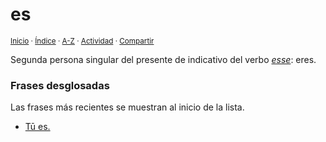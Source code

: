 # es
<sup>[Inicio](https://github.com/jucardus/jucardus.github.io/repo/blob/main/readme.md) · [Índice](https://github.com/jucardus/jucardus.github.io/repo/blob/main/indices/latin-espanol-e.md) · [A-Z](https://github.com/jucardus/jucardus.github.io/repo/blob/main/indices/alfabetico.md) · [Actividad](https://github.com/jucardus/jucardus.github.io/repo/blob/main/indices/actividad.md) · [Compartir](https://x.com/intent/tweet?text=%C2%ABEs%C2%BB%2C%20segunda%20persona%20singular%20del%20presente%20de%20indicativo%20del%20verbo%20esse%3A%20eres.%0A%E2%86%92%20https%3A%2F%2Fgithub.com%2Fjucardus%2Frepo%2Fblob%2Fmain%2Fcontenido%2F25%2F04%2F24%2Fes.md%0A%0A%23ltn_espnl_jucardus%0A%40jucardus)</sup>

Segunda persona singular del presente de indicativo del verbo [_esse_](https://github.com/jucardus/jucardus.github.io/repo/blob/main/contenido/25/04/23/esse.md): eres.

### Frases desglosadas

Las frases más recientes se muestran al inicio de la lista.

* [Tū es.](https://github.com/jucardus/jucardus.github.io/repo/blob/main/contenido/25/04/24/tu-es.md)
